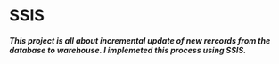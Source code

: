 # SSIS
##### This project is all about incremental update of new rercords from the database to warehouse. I implemeted this process using SSIS.


